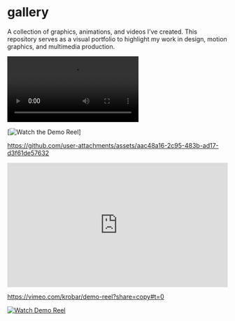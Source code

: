 # gallery
A collection of graphics, animations, and videos I’ve created. This repository serves as a visual portfolio to highlight my work in design, motion graphics, and multimedia production.


![demo reel](./media/demo_reel.mp4)


[![Watch the Demo Reel](https://github.com/user-attachments/assets/aac48a16-2c95-483b-ad17-d3f61de57632)]

https://github.com/user-attachments/assets/aac48a16-2c95-483b-ad17-d3f61de57632

<div style="padding:56.25% 0 0 0;position:relative;"><iframe src="https://player.vimeo.com/video/64587669?badge=0&amp;autopause=0&amp;player_id=0&amp;app_id=58479" frameborder="0" allow="autoplay; fullscreen; picture-in-picture; clipboard-write" style="position:absolute;top:0;left:0;width:100%;height:100%;" title="krobar - Demo Reel"></iframe></div><script src="https://player.vimeo.com/api/player.js"></script>

https://vimeo.com/krobar/demo-reel?share=copy#t=0

[![Watch Demo Reel](https://i.vimeocdn.com/video/435295067-12b5c86faf6dd39faa0b4cb9b39e43d83443a725406e2dea495548fca8cae300-d)](https://vimeo.com/krobar/demo-reel)
